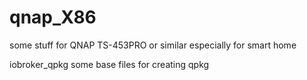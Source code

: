 # qnap_X86
some stuff for QNAP TS-453PRO or similar
especially for smart home

iobroker_qpkg some base files for creating qpkg
